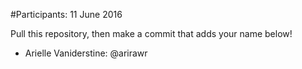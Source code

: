 #Participants: 11 June 2016

Pull this repository, then make a commit that adds your name below!

- Arielle Vaniderstine: @arirawr

